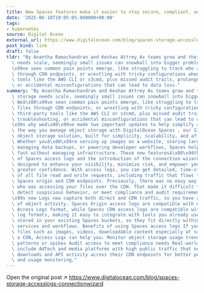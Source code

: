 ```yaml
---
title: New Spaces features make it easier to stay secure, compliant, and in control
date: '2025-06-18T19:05:05.088000+00:00'
tags:
- kubernetes
source: Digital Ocean
external_url: https://www.digitalocean.com/blog/spaces-storage-accesslogs-connectionwizard
post_kind: link
draft: false
tldr: "By Anantha Ramachandran and Keshav Attrey As teams grow and their cloud storage\
  \ needs scale, seemingly small issues can snowball into bigger problems. Weâ\x80\
  \x99ve seen common pain points emerge, like struggling to track who accessed files\
  \ through CDN endpoints, or wrestling with tricky configurations when using third-party\
  \ tools like the AWS CLI or s3cmd, plus missed audit trails, prolonged troubleshooting,\
  \ or accidental misconfigurations that can lead to data loss."
summary: "By Anantha Ramachandran and Keshav Attrey As teams grow and their cloud\
  \ storage needs scale, seemingly small issues can snowball into bigger problems.\
  \ Weâ\x80\x99ve seen common pain points emerge, like struggling to track who accessed\
  \ files through CDN endpoints, or wrestling with tricky configurations when using\
  \ third-party tools like the AWS CLI or s3cmd, plus missed audit trails, prolonged\
  \ troubleshooting, or accidental misconfigurations that can lead to data loss. Thatâ\x80\
  \x99s why weâ\x80\x99ve made two important updates to help simplify and strengthen\
  \ the way you manage object storage with DigitalOcean Spaces , our S3-compatible\
  \ object storage solution, built for simplicity, scalability, and affordability.\
  \ Whether youâ\x80\x99re serving up images on a website, storing large media files,\
  \ managing data backups, or powering developer workflows, Spaces helps you move\
  \ fast without managing infrastructure. These new featuresâ\x80\x94the general availability\
  \ of Spaces access logs and the introduction of the connection wizardâ\x80\x94are\
  \ designed to enhance your visibility, minimize risk, and empower you to work with\
  \ greater confidence. With access logs, you can get detailed, time-stamped records\
  \ of all file read and write requests, including traffic that flows through both\
  \ Spaces origin and CDN endpoints. Previously, there was no easy way to monitor\
  \ who was accessing your files over the CDN. That made it difficult to troubleshoot,\
  \ detect suspicious behavior, or meet compliance and audit requirements. Whatâ\x80\
  \x99s new Logs now capture both direct and CDN traffic, so you have a complete view\
  \ of object activity. Spaces Origin access logs are compatible with Amazon S3 Server\
  \ Access Logs format, while Spaces CDN access logs are compatible with Amazon CloudFront\
  \ log formats, making it easy to integrate with tools you already use. Logs are\
  \ stored in your existing Spaces buckets, so they fit directly within your existing\
  \ services and workflows. Benefits of using Spaces access logs If you serve public\
  \ files such as images, videos, downloadable content especially at scale or over\
  \ a CDN, Access Logs can help you: Monitor object storage usage trends Detect unusual\
  \ patterns or spikes Audit access to meet compliance needs Real-world use cases\
  \ include AdTech and media platforms with high public traffic that need to track\
  \ downloads and API activity across their CDN endpoints for better performance insights\
  \ and usage monitoring."
---
```

Open the original post ↗ https://www.digitalocean.com/blog/spaces-storage-accesslogs-connectionwizard
